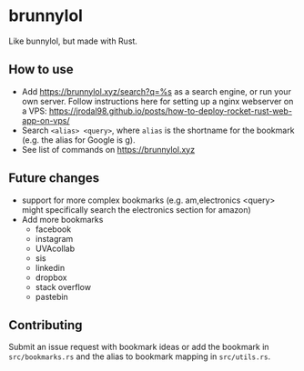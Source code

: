 # brunnylol

Like bunnylol, but made with Rust.

## How to use

* Add <https://brunnylol.xyz/search?q=%s> as a search engine, or run your own server. Follow instructions here for setting up a nginx webserver on a VPS: <https://jrodal98.github.io/posts/how-to-deploy-rocket-rust-web-app-on-vps/>
* Search `<alias> <query>`, where `alias` is the shortname for the bookmark (e.g. the alias for Google is g).
* See list of commands on <https://brunnylol.xyz>

## Future changes

* support for more complex bookmarks (e.g. am,electronics \<query\> might specifically search the electronics section for amazon)
* Add more bookmarks
    * facebook
    * instagram
    * UVAcollab
    * sis
    * linkedin
    * dropbox
    * stack overflow
    * pastebin

## Contributing

Submit an issue request with bookmark ideas or add the bookmark in `src/bookmarks.rs` and the alias to bookmark mapping in `src/utils.rs`.
